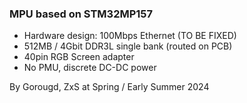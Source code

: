 ### MPU based on STM32MP157

* Hardware design: 100Mbps Ethernet (TO BE FIXED)
* 512MB / 4Gbit DDR3L single bank (routed on PCB)
* 40pin RGB Screen adapter
* No PMU, discrete DC-DC power

By Gorougd, ZxS at Spring / Early Summer 2024
